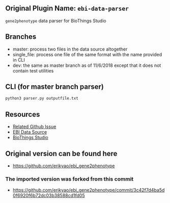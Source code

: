 ## Original Plugin Name: `ebi-data-parser`

`gene2phenotype` data parser for BioThings Studio

## Branches

 - master: process two files in the data source altogether
 - single_file: process one file of the same format with the name provided in CLI
 - dev: the same as master branch as of 11/6/2018 except that it does not contain test utilities
 
## CLI (for master branch parser)

```bash
python3 parser.py outputfile.txt
```
    
## Resources

* [Related Github Issue](https://github.com/biothings/mygene.info/issues/51)
* [EBI Data Source](https://www.ebi.ac.uk/gene2phenotype/downloads)
* [BioThings Studio](http://docs.biothings.io/en/latest/doc/studio.html)

## Original version can be found here

- <https://github.com/erikyao/ebi_gene2phenotype>

### The imported version was forked from this commit

- <https://github.com/erikyao/ebi_gene2phenotype/commit/3c42f7d4ba5d0f6920f6b72dc03b38588cd1fd05>
